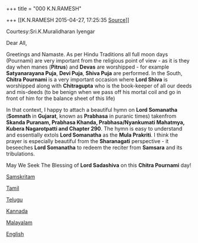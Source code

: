+++
title = "000 K.N.RAMESH"

+++
[[K.N.RAMESH	2015-04-27, 17:25:35 [Source](https://groups.google.com/g/samskrita/c/GtgMuOBZCBg)]]



Courtesy:Sri.K.Muralidharan Iyengar  
  

Dear All,

  

Greetings and Namaste. As per Hindu Traditions all full moon days (Pournami) are very important from the religious point of view - as it is they day when manes (**Pitrus**) and **Devas** are worshipped - for example **Satyanarayana Puja**, **Devi Puja**, **Shiva Puja** are performed. In the South, **Chitra Pournami** is a very important occasion where **Lord Shiva** is worshipped along with **Chitragupta** who is the book-keeper of all our deeds and mis-deeds (to be benign when we pass off his mortal coil and go in front of him for the balance sheet of this life)

  

In that context, I happy to attach a beautiful hymn on **Lord Somanatha** (**Somnath** in **Gujarat**, known as **Prabhasa** in puranic times) takenfrom **Skanda Puranam, Prabhasa Khanda, Prabhasa/Nyankumati Mahatmya, Kubera Nagarotpatti and Chapter 290**. The hymn is easy to understand and essentially extols **Lord Somanatha** as the **Mula Prakriti**. I think the prayer is especially beautiful from the **Sharanagati** perspective - it beseeches **Lord Somanatha** to redeem the reciter from **Samsara** and its tribulations.

  

May We Seek The Blessing of **Lord Sadashiva** on this **Chitra Pournami** day!

  

[Samskritam](https://drive.google.com/file/d/0ByHsyol17T5XaU5TVG8ycUNyWEotTFo4SzZaSlBLTVZuRldr/view?usp=sharing)  

[Tamil](https://drive.google.com/file/d/0ByHsyol17T5XQTlYblpVWUFUZXBfaDFheVdHN0ptUG91LV9j/view?usp=sharing)  

[Telugu](https://drive.google.com/file/d/0ByHsyol17T5XRHpZd0ZiOEZFcGpQWmpGRkFWZUxNN3FMQmRV/view?usp=sharing)  

[Kannada](https://drive.google.com/file/d/0ByHsyol17T5XZkVsRnpHVjUxRzZRdXpFNk44UnVGRkdqYjln/view?usp=sharing)  

[Malayalam](https://drive.google.com/file/d/0ByHsyol17T5XQ1liNU5nQ0NvaW5DMEE2T0hjbmM1WlR4a1VV/view?usp=sharing)  

[English](https://drive.google.com/file/d/0ByHsyol17T5XNnFHbTJsazU1OEVnbmpOTzhReGo4NFdDY1U0/view?usp=sharing)  

  

